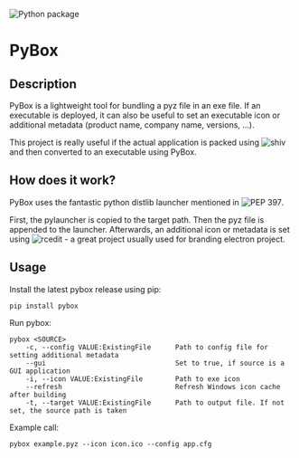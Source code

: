 ![Python package](https://github.com/codetent/pybox/workflows/Python%20package/badge.svg)

# PyBox

## Description

PyBox is a lightweight tool for bundling a pyz file in an exe file. If an executable is deployed, it can also be useful
to set an executable icon or additional metadata (product name, company name, versions, ...).

This project is really useful if the actual application is packed using ![shiv](https://github.com/linkedin/shiv) and then converted to an executable using PyBox.

## How does it work?

PyBox uses the fantastic python distlib launcher mentioned in ![PEP 397](https://www.python.org/dev/peps/pep-0397/).

First, the pylauncher is copied to the target path. Then the pyz file is appended to the launcher. Afterwards, an additional icon or metadata is set using ![rcedit](https://github.com/electron/rcedit) - a great project usually used for branding electron project.

## Usage

Install the latest pybox release using pip:

```
pip install pybox
```

Run pybox:

```
pybox <SOURCE>
    -c, --config VALUE:ExistingFile      Path to config file for setting additional metadata
    --gui                                Set to true, if source is a GUI application
    -i, --icon VALUE:ExistingFile        Path to exe icon
    --refresh                            Refresh Windows icon cache after building
    -t, --target VALUE:ExistingFile      Path to output file. If not set, the source path is taken
```

Example call:

```
pybox example.pyz --icon icon.ico --config app.cfg
```